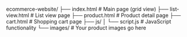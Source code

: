 ecommerce-website/
├── index.html          # Main page (grid view)
├── list-view.html      # List view page
├── product.html        # Product detail page
├── cart.html           # Shopping cart page
├── js/
│   └── script.js       # JavaScript functionality
└── images/             # Your product images go here
